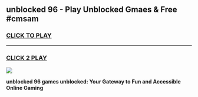 
## unblocked 96 - Play Unblocked Gmaes & Free #cmsam
<h3>
<a href="https://news.freeplayer.one?title=unblocked_96&ref=03M">CLICK TO PLAY</a></h3>
<hr>

<h3>
<a href="https://news.freeplayer.one?title=unblocked_96&ref=03M">CLICK 2 PLAY</a>
  
</h3>

<a href="https://news.freeplayer.one?title=unblocked_96&ref=03M"><img src="https://clearcache.store/games.png"></a>


**unblocked 96 games unblocked: Your Gateway to Fun and Accessible Online Gaming**
